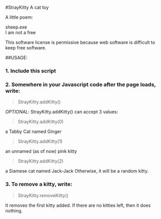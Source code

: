 #StrayKitty
A cat toy

A little poem:

sheep.exe  
I am not a free

This software license is permissive because web software is difficult to keep free software.

##USAGE:

### 1. Include this script
><script src="kitty.js"></script>

### 2. Somewhere in your Javascript code after the page loads, write:
>StrayKitty.addKitty()  

*OPTIONAL*: StrayKitty.addKitty() can accept 3 values:

>StrayKitty.addKitty(0)

a Tabby Cat named Ginger
>StrayKitty.addKitty(1)

an unnamed (as of now) pink kitty
>StrayKitty.addKitty(2)

a Siamese cat named Jack-Jack
Otherwise, it will be a random kitty.

### 3. To remove a kitty, write:
>StrayKitty.removeKitty()

It removes the first kitty added. If there are no kitties left, then it does nothing.
